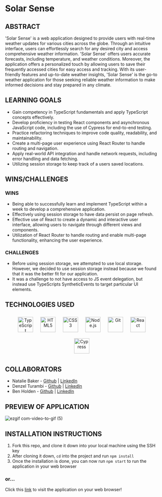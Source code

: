 # Solar Sense
## ABSTRACT
'Solar Sense' is a web application designed to provide users with real-time weather updates for various cities across the globe. Through an intuitive interface, users can effortlessly search for any desired city and access comprehensive weather information. 'Solar Sense' offers users accurate forecasts, including temperature, and weather conditions. Moreover, the application offers a personalized touch by allowing users to save their frequently accessed cities for easy access and tracking. With its user-friendly features and up-to-date weather insights, 'Solar Sense' is the go-to weather application for those seeking reliable weather information to make informed decisions and stay prepared in any climate.

## LEARNING GOALS
- Gain competency in TypeScript fundamentals and apply TypeScript concepts effectively.
- Develop proficiency in testing React components and asynchronous JavaScript code, including the use of Cypress for end-to-end testing.
- Practice refactoring techniques to improve code quality, readability, and maintainability.
- Create a multi-page user experience using React Router to handle routing and navigation.
- Apply real-world API integration and handle network requests, including error handling and data fetching.
- Utilizing session storage to keep track of a users saved locations.

## WINS/CHALLENGES 
### WINS
- Being able to successfully learn and implement TypeScript within a week to develop a comprehensive application.
- Effectively using session storage to have data persist on page refresh.
- Effective use of React to create a dynamic and interactive user interface, allowing users to navigate through different views and components.
- Utilization of React Router to handle routing and enable multi-page functionality, enhancing the user experience.

### CHALLENGES
- Before using session storage, we attempted to use local storage. However, we decided to use session storage instead because we found that it was the better fit for our application.
- It was a challenge to not have access to JS event delegation, but instead use TypeScripts SyntheticEvents to target particular UI elements.

## TECHNOLOGIES USED 
<div align="center">  
<a href="https://www.javascript.com/" target="_blank"><img style="margin: 10px" src="https://profilinator.rishav.dev/skills-assets/typescript-original.svg" alt="TypeScript" height="50" /></a>  
<a href="https://en.wikipedia.org/wiki/HTML5" target="_blank"><img style="margin: 10px" src="https://profilinator.rishav.dev/skills-assets/html5-original-wordmark.svg" alt="HTML5" height="50" /></a>  
<a href="https://www.w3schools.com/css/" target="_blank"><img style="margin: 10px" src="https://profilinator.rishav.dev/skills-assets/css3-original-wordmark.svg" alt="CSS3" height="50" /></a>   
<a href="https://nodejs.org/" target="_blank"><img style="margin: 10px" src="https://profilinator.rishav.dev/skills-assets/nodejs-original-wordmark.svg" alt="Node.js" height="50" /></a>  
<a href="https://github.com/" target="_blank"><img style="margin: 10px" src="https://profilinator.rishav.dev/skills-assets/git-scm-icon.svg" alt="Git" height="50" /></a>  
<a href="https://react.dev/" target="_blank"><img style="margin: 10px" src="https://profilinator.rishav.dev/skills-assets/react-original-wordmark.svg" alt="React" height="50" /></a>  
<a href="https://docs.cypress.io/guides/overview/why-cypress" target="_blank"><img style="margin: 10px" src="https://encrypted-tbn0.gstatic.com/images?q=tbn:ANd9GcQoXfntUBC8eXPGA7V8dQp74I5Xofeze3tnRua5hKQkd0ofyH0cy5mJm3_Y-zPhHO2ty9k&usqp=CAU" alt="Cypress" height="50" /></a>  
</div>

</td><td valign="top" width="33%">

## COLLABORATORS
- Natalie Baker - [Github](https://github.com/Nathelene) | [LinkedIn](https://www.linkedin.com/in/natalie-baker-678323272/)
- Denzel Turambi - [Github](https://github.com/Denzel-Turambi) | [LinkedIn](https://www.linkedin.com/in/denzel-turambi-71a298267/)
- Ben Holden - [Github](https://github.com/BenHolden010) | [LinkedIn](https://www.linkedin.com/in/ben-holden-5115b8183/)

## PREVIEW OF APPLICATION
![ezgif com-video-to-gif (5)](https://user-images.githubusercontent.com/122255250/256929444-5c01fc1b-e5e5-4ae3-9cab-6ba1269ea38a.gif)

## INSTALLATION INSTRUCTIONS
1. Fork this repo, and clone it down into your local machine using the SSH key
2. After cloning it down, `cd` into the project and run `npm install`
3. Once the installation is done, you can now run `npm start` to run the application in your web browser
### or...
Click this [link]() to visit the application on your web browser!
